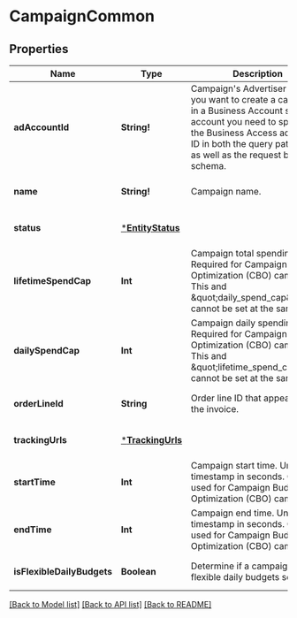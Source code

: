 # CampaignCommon

## Properties
Name | Type | Description | Notes
------------ | ------------- | ------------- | -------------
**adAccountId** | **String!** | Campaign&#39;s Advertiser ID. If you want to create a campaign in a Business Account shared account you need to specify the Business Access advertiser ID in both the query path param as well as the request body schema. | [optional] [default to null]
**name** | **String!** | Campaign name. | [optional] [default to null]
**status** | [***EntityStatus**](EntityStatus.md) |  | [optional] [default to null]
**lifetimeSpendCap** | **Int** | Campaign total spending cap. Required for Campaign Budget Optimization (CBO) campaigns. This and \&quot;daily_spend_cap\&quot; cannot be set at the same time. | [optional] [default to null]
**dailySpendCap** | **Int** | Campaign daily spending cap. Required for Campaign Budget Optimization (CBO) campaigns. This and \&quot;lifetime_spend_cap\&quot; cannot be set at the same time. | [optional] [default to null]
**orderLineId** | **String** | Order line ID that appears on the invoice. | [optional] [default to null]
**trackingUrls** | [***TrackingUrls**](TrackingUrls.md) |  | [optional] [default to null]
**startTime** | **Int** | Campaign start time. Unix timestamp in seconds. Only used for Campaign Budget Optimization (CBO) campaigns. | [optional] [default to null]
**endTime** | **Int** | Campaign end time. Unix timestamp in seconds. Only used for Campaign Budget Optimization (CBO) campaigns. | [optional] [default to null]
**isFlexibleDailyBudgets** | **Boolean** | Determine if a campaign has flexible daily budgets setup. | [optional] [default to null]

[[Back to Model list]](../README.md#documentation-for-models) [[Back to API list]](../README.md#documentation-for-api-endpoints) [[Back to README]](../README.md)


